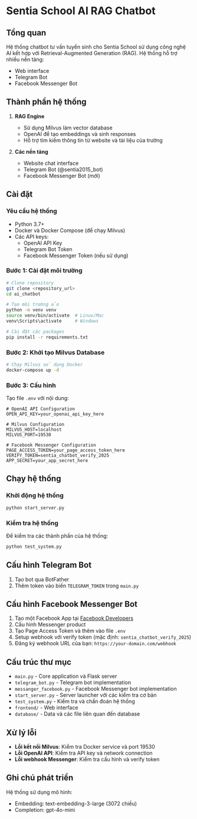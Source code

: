 # Sentia School AI RAG Chatbot

## Tổng quan

Hệ thống chatbot tư vấn tuyển sinh cho Sentia School sử dụng công nghệ AI kết hợp với Retrieval-Augmented Generation (RAG). Hệ thống hỗ trợ nhiều nền tảng:
- Web interface
- Telegram Bot
- Facebook Messenger Bot

## Thành phần hệ thống

1. **RAG Engine**
   - Sử dụng Milvus làm vector database
   - OpenAI để tạo embeddings và sinh responses
   - Hỗ trợ tìm kiếm thông tin từ website và tài liệu của trường

2. **Các nền tảng**
   - Website chat interface
   - Telegram Bot (@sentia2015_bot)
   - Facebook Messenger Bot (mới)

## Cài đặt

### Yêu cầu hệ thống
- Python 3.7+
- Docker và Docker Compose (để chạy Milvus)
- Các API keys:
  - OpenAI API Key
  - Telegram Bot Token
  - Facebook Messenger Token (nếu sử dụng)

### Bước 1: Cài đặt môi trường
```bash
# Clone repository
git clone <repository_url>
cd ai_chatbot

# Tạo môi trường ảo
python -m venv venv
source venv/bin/activate  # Linux/Mac
venv\Scripts\activate     # Windows

# Cài đặt các packages
pip install -r requirements.txt
```

### Bước 2: Khởi tạo Milvus Database
```bash
# Chạy Milvus sử dụng Docker
docker-compose up -d
```

### Bước 3: Cấu hình
Tạo file `.env` với nội dung:
```
# OpenAI API Configuration
OPEN_API_KEY=your_openai_api_key_here

# Milvus Configuration  
MILVUS_HOST=localhost
MILVUS_PORT=19530

# Facebook Messenger Configuration
PAGE_ACCESS_TOKEN=your_page_access_token_here
VERIFY_TOKEN=sentia_chatbot_verify_2025
APP_SECRET=your_app_secret_here
```

## Chạy hệ thống

### Khởi động hệ thống
```bash
python start_server.py
```

### Kiểm tra hệ thống
Để kiểm tra các thành phần của hệ thống:
```bash
python test_system.py
```

## Cấu hình Telegram Bot
1. Tạo bot qua BotFather
2. Thêm token vào biến `TELEGRAM_TOKEN` trong `main.py`

## Cấu hình Facebook Messenger Bot
1. Tạo một Facebook App tại [Facebook Developers](https://developers.facebook.com/)
2. Cấu hình Messenger product
3. Tạo Page Access Token và thêm vào file `.env`
4. Setup webhook với verify token (mặc định: `sentia_chatbot_verify_2025`)
5. Đăng ký webhook URL của bạn: `https://your-domain.com/webhook`

## Cấu trúc thư mục
- `main.py` - Core application và Flask server
- `telegram_bot.py` - Telegram bot implementation
- `messanger_facebook.py` - Facebook Messenger bot implementation
- `start_server.py` - Server launcher với các kiểm tra cơ bản
- `test_system.py` - Kiểm tra và chẩn đoán hệ thống
- `frontend/` - Web interface
- `database/` - Data và các file liên quan đến database

## Xử lý lỗi
- **Lỗi kết nối Milvus**: Kiểm tra Docker service và port 19530
- **Lỗi OpenAI API**: Kiểm tra API key và network connection
- **Lỗi webhook Messenger**: Kiểm tra cấu hình và verify token

## Ghi chú phát triển
Hệ thống sử dụng mô hình:
- Embedding: text-embedding-3-large (3072 chiều)
- Completion: gpt-4o-mini 